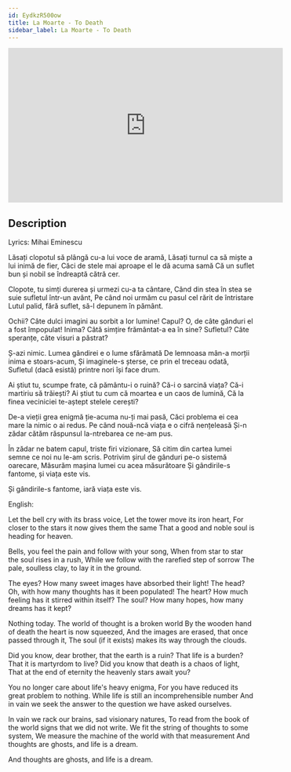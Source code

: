 ```yaml
---
id: EydkzR500ow
title: La Moarte - To Death
sidebar_label: La Moarte - To Death
---
```


<iframe
  width="560"
  height="315"
  src="https://www.youtube.com/embed/EydkzR500ow"
  title="YouTube video player"
  frameborder="0"
  allow="accelerometer; autoplay; clipboard-write; encrypted-media; gyroscope; picture-in-picture; web-share"
  referrerpolicy="strict-origin-when-cross-origin"
  allowfullscreen
></iframe>

## Description

Lyrics: Mihai Eminescu

Lăsați clopotul să plângă cu-a lui voce de aramă,
Lăsați turnul ca să miște a lui inimă de fier,
Căci de stele mai aproape el le dă acuma samă
Că un suflet bun și nobil se îndreaptă cătră cer.

Clopote, tu simți durerea și urmezi cu-a ta cântare,
Când din stea în stea se suie sufletul într-un avânt,
Pe când noi urmăm cu pasul cel rărit de întristare
Lutul palid, fără suflet, să-l depunem în pământ.

Ochii? Câte dulci imagini au sorbit a lor lumine!
Capul? O, de câte gânduri el a fost împopulat!
Inima? Câtă simțire frământat-a ea în sine?
Sufletul? Câte speranțe, câte visuri a păstrat?

Ș-azi nimic. Lumea gândirei e o lume sfărâmată
De lemnoasa mân-a morții inima e stoars-acum,
Și imaginele-s șterse, ce prin el treceau odată,
Sufletul (dacă esistă) printre nori își face drum.

Ai știut tu, scumpe frate, că pământu-i o ruină?
Că-i o sarcină viața? Că-i martiriu să trăiești?
Ai știut tu cum că moartea e un caos de lumină,
Că la finea veciniciei te-aștept stelele cerești?

De-a vieții grea enigmă ție-acuma nu-ți mai pasă,
Căci problema ei cea mare la nimic o ai redus.
Pe când nouă-ncă viața e o cifră nențeleasă
Și-n zădar cătăm răspunsul la-ntrebarea ce ne-am pus.

În zădar ne batem capul, triste firi vizionare,
Să citim din cartea lumei semne ce noi nu le-am scris.
Potrivim șirul de gânduri pe-o sistemă oarecare,
Măsurăm mașina lumei cu acea măsurătoare
Și gândirile-s fantome, și viața este vis.

Și gândirile-s fantome, iară viața este vis.

English:

Let the bell cry with its brass voice,
Let the tower move its iron heart,
For closer to the stars it now gives them the same
That a good and noble soul is heading for heaven.

Bells, you feel the pain and follow with your song,
When from star to star the soul rises in a rush,
While we follow with the rarefied step of sorrow
The pale, soulless clay, to lay it in the ground.

The eyes? How many sweet images have absorbed their light!
The head? Oh, with how many thoughts has it been populated!
The heart? How much feeling has it stirred within itself?
The soul? How many hopes, how many dreams has it kept?

Nothing today. The world of thought is a broken world
By the wooden hand of death the heart is now squeezed,
And the images are erased, that once passed through it,
The soul (if it exists) makes its way through the clouds.

Did you know, dear brother, that the earth is a ruin?
That life is a burden? That it is martyrdom to live?
Did you know that death is a chaos of light,
That at the end of eternity the heavenly stars await you?

You no longer care about life's heavy enigma,
For you have reduced its great problem to nothing.
While life is still an incomprehensible number
And in vain we seek the answer to the question we have asked ourselves.

In vain we rack our brains, sad visionary natures,
To read from the book of the world signs that we did not write.
We fit the string of thoughts to some system,
We measure the machine of the world with that measurement
And thoughts are ghosts, and life is a dream.

And thoughts are ghosts, and life is a dream.
